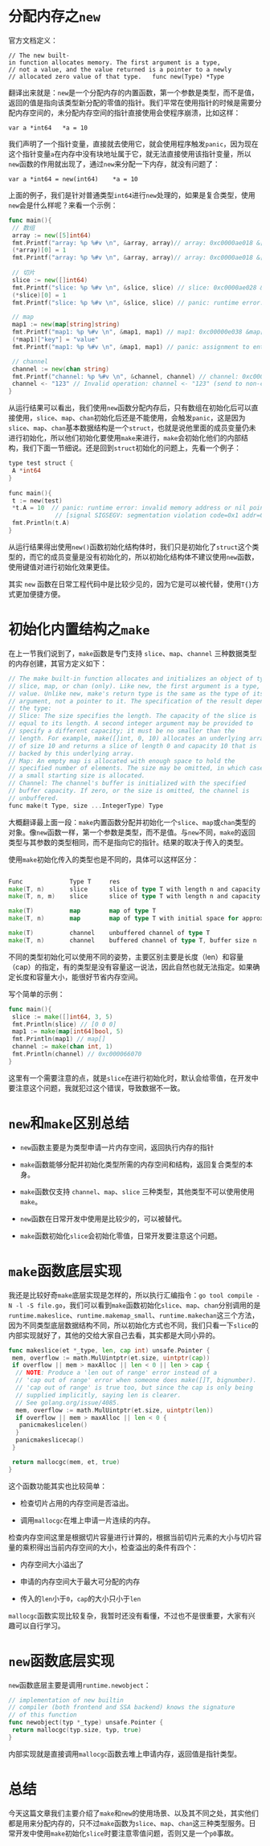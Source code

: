 # 分配内存之`new`

官方文档定义：

`// The new built-in function allocates memory. The first argument is a type,   // not a value, and the value returned is a pointer to a newly   // allocated zero value of that type.   func new(Type) *Type   `

翻译出来就是：`new`是一个分配内存的内置函数，第一个参数是类型，而不是值，返回的值是指向该类型新分配的零值的指针。我们平常在使用指针的时候是需要分配内存空间的，未分配内存空间的指针直接使用会使程序崩溃，比如这样：

`var a *int64   *a = 10   `

我们声明了一个指针变量，直接就去使用它，就会使用程序触发`panic`，因为现在这个指针变量`a`在内存中没有块地址属于它，就无法直接使用该指针变量，所以`new`函数的作用就出现了，通过`new`来分配一下内存，就没有问题了：

`var a *int64 = new(int64)    *a = 10   `

上面的例子，我们是针对普通类型`int64`进行`new`处理的，如果是复合类型，使用`new`会是什么样呢？来看一个示例：
```go
func main(){
 // 数组
 array := new([5]int64)
 fmt.Printf("array: %p %#v \n", &array, array)// array: 0xc0000ae018 &[5]int64{0, 0, 0, 0, 0}
 (*array)[0] = 1
 fmt.Printf("array: %p %#v \n", &array, array)// array: 0xc0000ae018 &[5]int64{1, 0, 0, 0, 0}
 
 // 切片
 slice := new([]int64)
 fmt.Printf("slice: %p %#v \n", &slice, slice) // slice: 0xc0000ae028 &[]int64(nil)
 (*slice)[0] = 1
 fmt.Printf("slice: %p %#v \n", &slice, slice) // panic: runtime error: index out of range [0] with length 0

 // map
 map1 := new(map[string]string)
 fmt.Printf("map1: %p %#v \n", &map1, map1) // map1: 0xc00000e038 &map[string]string(nil)
 (*map1)["key"] = "value"
 fmt.Printf("map1: %p %#v \n", &map1, map1) // panic: assignment to entry in nil map

 // channel
 channel := new(chan string)
 fmt.Printf("channel: %p %#v \n", &channel, channel) // channel: 0xc0000ae028 (*chan string)(0xc0000ae030) 
 channel <- "123" // Invalid operation: channel <- "123" (send to non-chan type *chan string) 
}
```

从运行结果可以看出，我们使用`new`函数分配内存后，只有数组在初始化后可以直接使用，`slice`、`map`、`chan`初始化后还是不能使用，会触发`panic`，这是因为`slice`、`map`、`chan`基本数据结构是一个`struct`，也就是说他里面的成员变量仍未进行初始化，所以他们初始化要使用`make`来进行，`make`会初始化他们的内部结构，我们下面一节细说。还是回到`struct`初始化的问题上，先看一个例子：
```go
type test struct {  
 A *int64  
}  
  
func main(){  
 t := new(test)  
 *t.A = 10  // panic: runtime error: invalid memory address or nil pointer dereference  
             // [signal SIGSEGV: segmentation violation code=0x1 addr=0x0 pc=0x10a89fd]  
 fmt.Println(t.A)  
}
```

从运行结果得出使用`new()`函数初始化结构体时，我们只是初始化了`struct`这个类型的，而它的成员变量是没有初始化的，所以初始化结构体不建议使用`new`函数，使用键值对进行初始化效果更佳。

其实 `new` 函数在日常工程代码中是比较少见的，因为它是可以被代替，使用`T{}`方式更加便捷方便。

# 初始化内置结构之`make`

在上一节我们说到了，`make`函数是专门支持 `slice`、`map`、`channel` 三种数据类型的内存创建，其官方定义如下：
```go
// The make built-in function allocates and initializes an object of type  
// slice, map, or chan (only). Like new, the first argument is a type, not a  
// value. Unlike new, make's return type is the same as the type of its  
// argument, not a pointer to it. The specification of the result depends on  
// the type:  
// Slice: The size specifies the length. The capacity of the slice is  
// equal to its length. A second integer argument may be provided to  
// specify a different capacity; it must be no smaller than the  
// length. For example, make([]int, 0, 10) allocates an underlying array  
// of size 10 and returns a slice of length 0 and capacity 10 that is  
// backed by this underlying array.  
// Map: An empty map is allocated with enough space to hold the  
// specified number of elements. The size may be omitted, in which case  
// a small starting size is allocated.  
// Channel: The channel's buffer is initialized with the specified  
// buffer capacity. If zero, or the size is omitted, the channel is  
// unbuffered.  
func make(t Type, size ...IntegerType) Type
```

大概翻译最上面一段：`make`内置函数分配并初始化一个`slice`、`map`或`chan`类型的对象。像`new`函数一样，第一个参数是类型，而不是值。与`new`不同，`make`的返回类型与其参数的类型相同，而不是指向它的指针。结果的取决于传入的类型。

使用`make`初始化传入的类型也是不同的，具体可以这样区分：
```go

Func             Type T     res
make(T, n)       slice      slice of type T with length n and capacity n
make(T, n, m)    slice      slice of type T with length n and capacity m

make(T)          map        map of type T
make(T, n)       map        map of type T with initial space for approximately n elements

make(T)          channel    unbuffered channel of type T
make(T, n)       channel    buffered channel of type T, buffer size n
```

不同的类型初始化可以使用不同的姿势，主要区别主要是长度（len）和容量（cap）的指定，有的类型是没有容量这一说法，因此自然也就无法指定。如果确定长度和容量大小，能很好节省内存空间。

写个简单的示例：
```go
func main(){
 slice := make([]int64, 3, 5)
 fmt.Println(slice) // [0 0 0]
 map1 := make(map[int64]bool, 5)
 fmt.Println(map1) // map[]
 channel := make(chan int, 1)
 fmt.Println(channel) // 0xc000066070
}
```

这里有一个需要注意的点，就是`slice`在进行初始化时，默认会给零值，在开发中要注意这个问题，我就犯过这个错误，导致数据不一致。

# `new`和`make`区别总结

-   `new`函数主要是为类型申请一片内存空间，返回执行内存的指针
    
-   `make`函数能够分配并初始化类型所需的内存空间和结构，返回复合类型的本身。
    
-   `make`函数仅支持 `channel`、`map`、`slice` 三种类型，其他类型不可以使用使用`make`。
    
-   `new`函数在日常开发中使用是比较少的，可以被替代。
    
-   `make`函数初始化`slice`会初始化零值，日常开发要注意这个问题。
    

# `make`函数底层实现

我还是比较好奇`make`底层实现是怎样的，所以执行汇编指令：`go tool compile -N -l -S file.go`，我们可以看到`make`函数初始化`slice`、`map`、`chan`分别调用的是`runtime.makeslice`、`runtime.makemap_small`、`runtime.makechan`这三个方法，因为不同类型底层数据结构不同，所以初始化方式也不同，我们只看一下`slice`的内部实现就好了，其他的交给大家自己去看，其实都是大同小异的。
```go
func makeslice(et *_type, len, cap int) unsafe.Pointer {
 mem, overflow := math.MulUintptr(et.size, uintptr(cap))
 if overflow || mem > maxAlloc || len < 0 || len > cap {
  // NOTE: Produce a 'len out of range' error instead of a
  // 'cap out of range' error when someone does make([]T, bignumber).
  // 'cap out of range' is true too, but since the cap is only being
  // supplied implicitly, saying len is clearer.
  // See golang.org/issue/4085.
  mem, overflow := math.MulUintptr(et.size, uintptr(len))
  if overflow || mem > maxAlloc || len < 0 {
   panicmakeslicelen()
  }
  panicmakeslicecap()
 }

 return mallocgc(mem, et, true)
}
```

这个函数功能其实也比较简单：

-   检查切片占用的内存空间是否溢出。
    
-   调用`mallocgc`在堆上申请一片连续的内存。
    

检查内存空间这里是根据切片容量进行计算的，根据当前切片元素的大小与切片容量的乘积得出当前内存空间的大小，检查溢出的条件有四个：

-   内存空间大小溢出了
    
-   申请的内存空间大于最大可分配的内存
    
-   传入的`len`小于`0`，`cap`的大小只小于`len`
    

`mallocgc`函数实现比较复杂，我暂时还没有看懂，不过也不是很重要，大家有兴趣可以自行学习。

# `new`函数底层实现

`new`函数底层主要是调用`runtime.newobject`：
```go
// implementation of new builtin
// compiler (both frontend and SSA backend) knows the signature
// of this function
func newobject(typ *_type) unsafe.Pointer {
 return mallocgc(typ.size, typ, true)
}
```

内部实现就是直接调用`mallocgc`函数去堆上申请内存，返回值是指针类型。

# 总结

今天这篇文章我们主要介绍了`make`和`new`的使用场景、以及其不同之处，其实他们都是用来分配内存的，只不过`make`函数为`slice`、`map`、`chan`这三种类型服务。日常开发中使用`make`初始化`slice`时要注意零值问题，否则又是一个`p0`事故。
